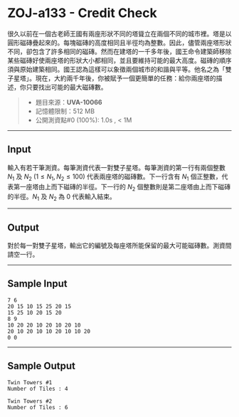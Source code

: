 # ZOJ-a133 - Credit Check

很久以前在一個古老師王國有兩座形狀不同的塔聳立在兩個不同的城市裡。塔是以圓形磁磚疊起來的。每塊磁磚的高度相同且半徑均為整數。因此，儘管兩座塔形狀不同，卻包含了許多相同的磁磚。然而在建塔的一千多年後，國王命令建築師移除某些磁磚好使兩座塔的形狀大小都相同，並且要維持可能的最大高度。磁磚的順序須與原始建築相同。國王認為這樣可以象徵兩個城市的和諧與平等。他名之為「雙子星塔」。現在，大約兩千年後，你被賦予一個更簡單的任務：給你兩座塔的描述，你只要找出可能的最大磁磚數。

> * 題目來源：**UVA-10066**
> * 記憶體限制：512 MB
> * 公開測資點#0 (100%): 1.0s , < 1M

---
## Input

輸入有若干筆測資。每筆測資代表一對雙子星塔。每筆測資的第一行有兩個整數 $N_1$ 及 $N_2$ ($1 \le N_1, N_2 \le 100$) 代表兩座塔的磁磚數。下一行含有 $N_1$ 個正整數，代表第一座塔由上而下磁磚的半徑。下一行的 $N_2$ 個整數則是第二座塔由上而下磁磚的半徑。$N_1$ 及 $N_2$ 為 $0$ 代表輸入結束。

---
## Output

對於每一對雙子星塔，輸出它的編號及每座塔所能保留的最大可能磁磚數。測資間請空一行。

---
## Sample Input

```
7 6
20 15 10 15 25 20 15
15 25 10 20 15 20
8 9
10 20 20 10 20 10 20 10
20 10 20 10 10 20 10 10 20
0 0
```

---
## Sample Output

```
Twin Towers #1
Number of Tiles : 4

Twin Towers #2
Number of Tiles : 6

```